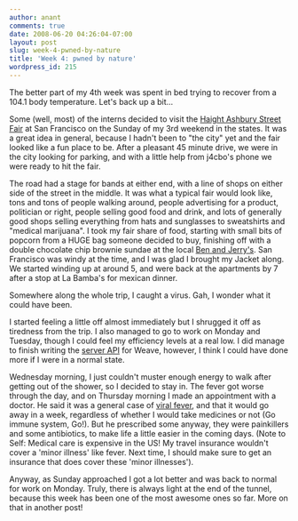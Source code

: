 ```yaml
---
author: anant
comments: true
date: 2008-06-20 04:26:04-07:00
layout: post
slug: week-4-pwned-by-nature
title: 'Week 4: pwned by nature'
wordpress_id: 215
---
```


The better part of my 4th week was spent in bed trying to recover from a 104.1 body temperature. Let's back up a bit...

Some (well, most) of the interns decided to visit the [Haight Ashbury Street Fair](http://www.haightashburystreetfair.org/drupal_hasf/) at San Francisco on the Sunday of my 3rd weekend in the states. It was a great idea in general, because I hadn't been to "the city" yet and the fair looked like a fun place to be. After a pleasant 45 minute drive, we were in the city looking for parking, and with a little help from j4cbo's phone we were ready to hit the fair.

The road had a stage for bands at either end, with a line of shops on either side of the street in the middle. It was what a typical fair would look like, tons and tons of people walking around, people advertising for a product, politician or right, people selling good food and drink, and lots of generally good shops selling everything from hats and sunglasses to sweatshirts and "medical marijuana". I took my fair share of food, starting with small bits of popcorn from a HUGE bag someone decided to buy, finishing off with a double chocolate chip brownie sundae at the local [Ben and Jerry's](http://www.benjerry.com/). San Francisco was windy at the time, and I was glad I brought my Jacket along. We started winding up at around 5, and were back at the apartments by 7 after a stop at La Bamba's for mexican dinner.

Somewhere along the whole trip, I caught a virus. Gah, I wonder what it could have been.

I started feeling a little off almost immediately but I shrugged it off as tiredness from the trip. I also managed to go to work on Monday and Tuesday, though I could feel my efficiency levels at a real low. I did manage to finish writing the [server API](http://wiki.mozilla.org/Labs/Weave/ServerAPI) for Weave, however, I think I could have done more if I were in a normal state.

Wednesday morning, I just couldn't muster enough energy to walk after getting out of the shower, so I decided to stay in. The fever got worse through the day, and on Thursday morning I made an appointment with a doctor. He said it was a general case of [viral fever](http://sudisa.tripod.com/vfever.html), and that it would go away in a week, regardless of whether I would take medicines or not (Go immune system, Go!). But he prescribed some anyway, they were painkillers and some antibiotics, to make life a little easier in the coming days. (Note to Self: Medical care is expensive in the US! My travel insurance wouldn't cover a 'minor illness' like fever. Next time, I should make sure to get an insurance that does cover these 'minor illnesses').

Anyway, as Sunday approached I got a lot better and was back to normal for work on Monday. Truly, there is always light at the end of the tunnel, because this week has been one of the most awesome ones so far. More on that in another post!

